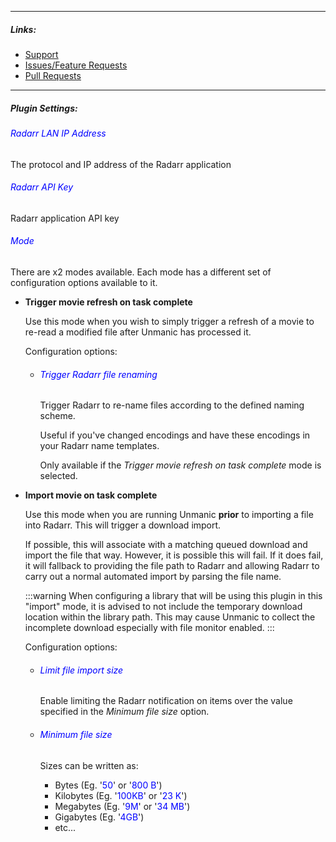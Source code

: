 
---

##### Links:

- [Support](https://unmanic.app/discord)
- [Issues/Feature Requests](https://github.com/Unmanic/plugin.notify_radarr/issues)
- [Pull Requests](https://github.com/Unmanic/plugin.notify_radarr/pulls)

---

##### Plugin Settings:

###### <span style="color:blue">Radarr LAN IP Address</span>
The protocol and IP address of the Radarr application

###### <span style="color:blue">Radarr API Key</span>
Radarr application API key

###### <span style="color:blue">Mode</span>
There are x2 modes available. Each mode has a different set of configuration options available to it.

- **Trigger movie refresh on task complete**

  Use this mode when you wish to simply trigger a refresh of a movie to re-read a modified file after Unmanic has processed it.

  Configuration options:
  - ###### <span style="color:blue">Trigger Radarr file renaming</span>

    Trigger Radarr to re-name files according to the defined naming scheme.

    Useful if you've changed encodings and have these encodings in your Radarr name templates.

    Only available if the *Trigger movie refresh on task complete* mode is selected.

- **Import movie on task complete**

  Use this mode when you are running Unmanic **prior** to importing a file into Radarr. This will trigger a download import.

  If possible, this will associate with a matching queued download and import the file that way. However, it is possible this will fail. If it does fail, it will fallback to providing the file path to Radarr and allowing Radarr to carry out a normal automated import by parsing the file name.
  
    :::warning
    When configuring a library that will be using this plugin in this "import" mode, it is advised to not include the temporary download location within the library path. This may cause Unmanic to collect the incomplete download especially with file monitor enabled.
    :::

  Configuration options:
  - ###### <span style="color:blue">Limit file import size</span>

    Enable limiting the Radarr notification on items over the value specified in the *Minimum file size* option.

  - ###### <span style="color:blue">Minimum file size</span>

    Sizes can be written as:
      - Bytes (Eg. '<span style="color:blue">50</span>' or '<span style="color:blue">800 B</span>')
      - Kilobytes (Eg. '<span style="color:blue">100KB</span>' or '<span style="color:blue">23 K</span>')
      - Megabytes (Eg. '<span style="color:blue">9M</span>' or '<span style="color:blue">34 MB</span>')
      - Gigabytes (Eg. '<span style="color:blue">4GB</span>')
      - etc...

